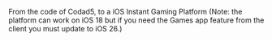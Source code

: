 From the code of Codad5, to a iOS Instant Gaming Platform (Note: the platform can work on iOS 18 but if you need the Games app feature from the client you must update to iOS 26.)
